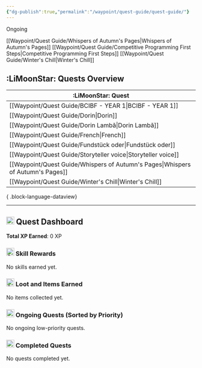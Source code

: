```yaml
---
{"dg-publish":true,"permalink":"/waypoint/quest-guide/quest-guide/"}
---
```



Ongoing

[[Waypoint/Quest Guide/Whispers of Autumn's Pages\|Whispers of Autumn's Pages]]
[[Waypoint/Quest Guide/Competitive Programming First Steps\|Competitive Programming First Steps]]
[[Waypoint/Quest Guide/Winter's Chill\|Winter's Chill]]

## :LiMoonStar: Quests Overview
|  :LiMoonStar: Quest                                                                |
| ---------------------------------------------------------------------------------- |
| [[Waypoint/Quest Guide/BCIBF - YEAR 1\|BCIBF - YEAR 1]]                         |
| [[Waypoint/Quest Guide/Dorin\|Dorin]]                                           |
| [[Waypoint/Quest Guide/Dorin Lambă\|Dorin Lambă]]                               |
| [[Waypoint/Quest Guide/French\|French]]                                         |
| [[Waypoint/Quest Guide/Fundstück oder\|Fundstück oder]]                         |
| [[Waypoint/Quest Guide/Storyteller voice\|Storyteller voice]]                   |
| [[Waypoint/Quest Guide/Whispers of Autumn's Pages\|Whispers of Autumn's Pages]] |
| [[Waypoint/Quest Guide/Winter's Chill\|Winter's Chill]]                         |

{ .block-language-dataview}

---
<h2><span><span><img class="emoji" draggable="false" alt="📊" src="https://cdn.jsdelivr.net/gh/jdecked/twemoji@15.1.0/assets/svg/1f4ca.svg" width="21px" height="21px"></span> Quest Dashboard</span></h2><p><span><strong>Total XP Earned</strong>: 0 XP</span></p><h3><span><span><img class="emoji" draggable="false" alt="🎯" src="https://cdn.jsdelivr.net/gh/jdecked/twemoji@15.1.0/assets/svg/1f3af.svg" width="21px" height="21px"></span> Skill Rewards</span></h3><p><span>No skills earned yet.</span></p><h3><span><span><img class="emoji" draggable="false" alt="🎁" src="https://cdn.jsdelivr.net/gh/jdecked/twemoji@15.1.0/assets/svg/1f381.svg" width="21px" height="21px"></span> Loot and Items Earned</span></h3><p><span>No items collected yet.</span></p><h3><span><span><img class="emoji" draggable="false" alt="🔥" src="https://cdn.jsdelivr.net/gh/jdecked/twemoji@15.1.0/assets/svg/1f525.svg" width="21px" height="21px"></span> Ongoing Quests (Sorted by Priority)</span></h3><p><span>No ongoing low-priority quests.</span></p><h3><span><span><img class="emoji" draggable="false" alt="🏆" src="https://cdn.jsdelivr.net/gh/jdecked/twemoji@15.1.0/assets/svg/1f3c6.svg" width="21px" height="21px"></span> Completed Quests</span></h3><p><span>No quests completed yet.</span></p>

